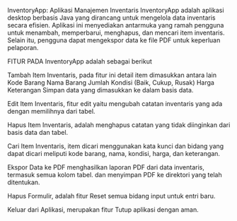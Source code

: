 InventoryApp: Aplikasi Manajemen Inventaris
InventoryApp adalah aplikasi desktop berbasis Java yang dirancang untuk mengelola data inventaris secara efisien. Aplikasi ini menyediakan antarmuka yang ramah pengguna untuk menambah, memperbarui, menghapus, dan mencari item inventaris. Selain itu, pengguna dapat mengekspor data ke file PDF untuk keperluan pelaporan.

FITUR PADA InventoryApp adalah sebagai berikut

Tambah Item Inventaris, pada fitur ini
detail item dimasukkan antara lain 
Kode Barang
Nama Barang
Jumlah
Kondisi (Baik, Cukup, Rusak)
Harga
Keterangan
Simpan data yang dimasukkan ke dalam basis data.

Edit Item Inventaris, fitur edit yaitu 
mengubah catatan inventaris yang ada dengan memilihnya dari tabel.

Hapus Item Inventaris, adalah
menghapus catatan yang tidak diinginkan dari basis data dan tabel.

Cari Item Inventaris, item dicari menggunakan kata kunci dan 
bidang yang dapat dicari meliputi kode barang, nama, kondisi, harga, dan keterangan.

Ekspor Data ke PDF 
menghasilkan laporan PDF dari data inventaris, termasuk semua kolom tabel.
dan menyimpan PDF ke direktori yang telah ditentukan.

Hapus Formulir, adalah fitur 
Reset semua bidang input untuk entri baru.

Keluar dari Aplikasi, merupakan fitur 
Tutup aplikasi dengan aman.
